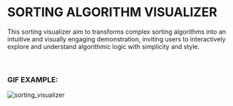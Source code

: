 # **SORTING ALGORITHM VISUALIZER**

This sorting visualizer aim to transforms complex sorting algorithms into an intuitive and visually engaging demonstration, inviting users to interactively explore and understand algorithmic logic with simplicity and style.
<br>
<br>
<br>

### GIF EXAMPLE:

![sorting_visualizer](https://github.com/NghiaLam2026/Sorting-Algorithm-Visualizer/assets/118234173/b5f70890-0515-4e99-9579-b4b6f94cf005)

